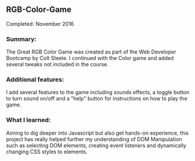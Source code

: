## RGB-Color-Game

Completed: November 2016

### Summary:
The Great RGB Color Game was created as part of the Web Developer Bootcamp by Colt Steele. I continued with the Color game and 
added several tweaks not included in the course. 
 
### Additional features:
 
I add several features to the game including sounds effects, a toggle button to turn sound on/off and a "help" button for
instructions on how to play the game.
 
### What I learned:
 
Aiming to dig deeper into Javascript but also get hands-on experience, this project has really helped further my understanding
of DOM Manipulation such as selecting DOM elements, creating event listeners and dynamically changing CSS styles to elements.

 
